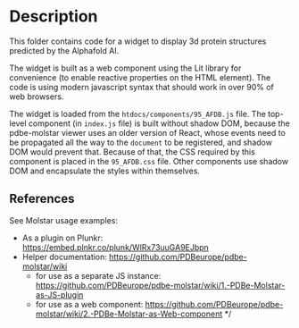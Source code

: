# Description
This folder contains code for a widget to display 3d protein structures predicted by the Alphafold AI.

The widget is built as a web component using the Lit library for convenience (to enable reactive properties on the HTML element). The code is using modern javascript syntax that should work in over 90% of web browsers.

The widget is loaded from the `htdocs/components/95_AFDB.js` file. The top-level component (in `index.js` file) is built without shadow DOM, because the pdbe-molstar viewer uses an older version of React, whose events need to be propagated all the way to the `document` to be registered, and shadow DOM would prevent that. Because of that, the CSS required by this component is placed in the `95_AFDB.css` file. Other components use shadow DOM and encapsulate the styles within themselves.

## References
See Molstar usage examples:
- As a plugin on Plunkr: https://embed.plnkr.co/plunk/WlRx73uuGA9EJbpn
- Helper documentation: https://github.com/PDBeurope/pdbe-molstar/wiki
  - for use as a separate JS instance: https://github.com/PDBeurope/pdbe-molstar/wiki/1.-PDBe-Molstar-as-JS-plugin
  - for use as a web component: https://github.com/PDBeurope/pdbe-molstar/wiki/2.-PDBe-Molstar-as-Web-component
   */
